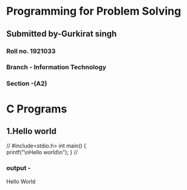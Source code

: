 # Programming for Problem Solving
## Submitted by-Gurkirat singh
### Roll no.                  1921033
### Branch - Information Technology
### Section -(A2)

                                             
                           
# C Programs
## 1.Hello world

// #include<stdio.h>
int main()
{                     
 printf("\nHello world\n");
}
//
### output -
 Hello World
 
<!--stackedit_data:
eyJoaXN0b3J5IjpbNzAzOTYzODI3XX0=
-->